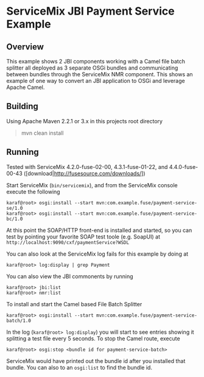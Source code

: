 ServiceMix JBI Payment Service Example
======================================

Overview
--------

This example shows 2 JBI components working with a Camel file batch splitter all deployed as 3 separate OSGi bundles
and communicating between bundles through the ServiceMix NMR component. This shows an example of one way to convert
an JBI application to OSGi and leverage Apache Camel.

Building
--------

Using Apache Maven 2.2.1 or 3.x in this projects root directory
> mvn clean install

Running
-------

Tested with ServiceMix 4.2.0-fuse-02-00, 4.3.1-fuse-01-22, and 4.4.0-fuse-00-43 ([download|http://fusesource.com/downloads/])

Start ServiceMix (`bin/servicemix`), and from the ServiceMix console execute the following

    karaf@root> osgi:install --start mvn:com.example.fuse/payment-service-se/1.0
    karaf@root> osgi:install --start mvn:com.example.fuse/payment-service-bc/1.0

At this point the SOAP/HTTP front-end is installed and started, so you can test by pointing your favorite SOAP
test toole (e.g. SoapUI) at `http://localhost:9090/cxf/paymentService?WSDL`

You can also look at the ServiceMix log fails for this example by doing at

    karaf@root> log:display | grep Payment

You can also view the JBI commonents by running

    karaf@root> jbi:list
    karaf@root> nmr:list

To install and start the Camel based File Batch Splitter

    karaf@root> osgi:install --start mvn:com.example.fuse/payment-service-batch/1.0

In the log (`karaf@root> log:display`) you will start to see entries showing it splitting a test file every 5 seconds.
To stop the Camel route, execute

    karaf@root> osgi:stop <bundle id for payment-service-batch>

ServiceMix would have printed out the bundle id after you installed that bundle. You can also to an `osgi:list` to find
the bundle id.